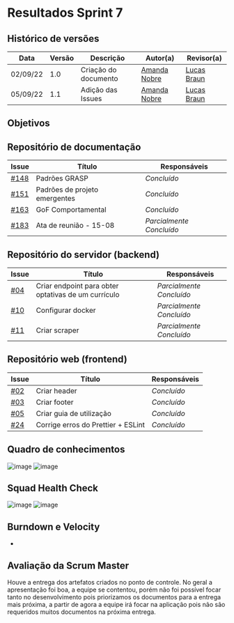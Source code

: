 # Resultados Sprint 7

## Histórico de versões

| Data     | Versão | Descrição            | Autor(a)                                     | Revisor(a)                             |
| -------- | ------ | -------------------- | -------------------------------------------- | -------------------------------------- |
| 02/09/22 | 1.0    | Criação do documento | [Amanda Nobre](https://github.com/AmandaNbr) | [Lucas Braun](https://github.com/lbvx) |
| 05/09/22 | 1.1    | Adição das Issues    | [Amanda Nobre](https://github.com/AmandaNbr) | [Lucas Braun](https://github.com/lbvx) |
   
## Objetivos

## Repositório de documentação

| Issue                                                                     | Título                        | Responsáveis             |
| ------------------------------------------------------------------------- | ----------------------------- | ------------------------ |
| [#148](https://github.com/UnBArqDsw2022-1/2022.1_G4_FluxoAgil/issues/148) | Padrões GRASP                 | _Concluído_              |
| [#151](https://github.com/UnBArqDsw2022-1/2022.1_G4_FluxoAgil/issues/151) | Padrões de projeto emergentes | _Concluído_              |
| [#163](https://github.com/UnBArqDsw2022-1/2022.1_G4_FluxoAgil/issues/163) | GoF Comportamental            | _Concluído_              |
| [#183](https://github.com/UnBArqDsw2022-1/2022.1_G4_FluxoAgil/issues/183) | Ata de reunião - 15-08        | _Parcialmente Concluído_ |

## Repositório do servidor (backend)

| Issue                                                                          | Título                                              | Responsáveis             |
| ------------------------------------------------------------------------------ | --------------------------------------------------- | ------------------------ |
| [#04](https://github.com/UnBArqDsw2022-1/2022.1_G4_FluxoAgil-server/issues/4)  | Criar endpoint para obter optativas de um currículo | _Parcialmente Concluído_ |
| [#10](https://github.com/UnBArqDsw2022-1/2022.1_G4_FluxoAgil-server/issues/10) | Configurar docker                                   | _Parcialmente Concluído_ |
| [#11](https://github.com/UnBArqDsw2022-1/2022.1_G4_FluxoAgil-server/issues/11) | Criar scraper                                       | _Parcialmente Concluído_ |

## Repositório web (frontend)

| Issue                                                                       | Título                             | Responsáveis |
| --------------------------------------------------------------------------- | ---------------------------------- | ------------ |
| [#02](https://github.com/UnBArqDsw2022-1/2022.1_G4_FluxoAgil-web/issues/2)  | Criar header                       | _Concluído_  |
| [#03](https://github.com/UnBArqDsw2022-1/2022.1_G4_FluxoAgil-web/issues/3)  | Criar footer                       | _Concluído_  |
| [#05](https://github.com/UnBArqDsw2022-1/2022.1_G4_FluxoAgil-web/issues/5)  | Criar guia de utilização           | _Concluído_  |
| [#24](https://github.com/UnBArqDsw2022-1/2022.1_G4_FluxoAgil-web/issues/24) | Corrige erros do Prettier + ESLint | _Concluído_  |


## Quadro de conhecimentos

![image](https://user-images.githubusercontent.com/44625056/188754394-7c7770fb-b3ed-459d-8cb4-cd11285486e1.png)
![image](https://user-images.githubusercontent.com/44625056/182629263-0329cb6d-a757-46e5-94c0-3cfe6a5e6fef.png)

## Squad Health Check

![image](https://user-images.githubusercontent.com/44625056/188754404-b60df9fa-51b4-4af6-85cd-c514d090d4de.png)
![image](https://user-images.githubusercontent.com/44625056/182629289-b6da09d7-246a-4346-b535-2235d98ff3b5.png) 

## Burndown e Velocity

-

## Avaliação da Scrum Master

Houve a entrega dos artefatos criados no ponto de controle. No geral a apresentação foi boa, a equipe se contentou, porém não foi possível focar tanto no desenvolvimento pois priorizamos os documentos para a entrega mais próxima, a partir de agora a equipe irá focar na aplicação pois não são requeridos muitos documentos na próxima entrega.

